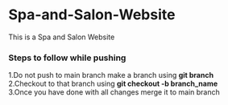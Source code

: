 # Spa-and-Salon-Website
This is a Spa and Salon Website

### Steps to follow while pushing

1.Do not push to main branch make a branch using **git branch** <br/>
2.Checkout to that branch using **git checkout -b branch_name** <br/>
3.Once you have done with all changes merge it to main branch

